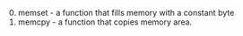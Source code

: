0. memset - a function that fills memory with a constant byte
1. memcpy - a function that copies memory area.

